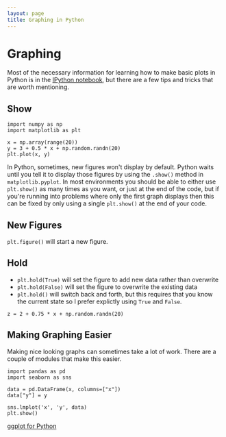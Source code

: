 ```yaml
---
layout: page
title: Graphing in Python
---
```


# Graphing

Most of the necessary information for learning how to make basic plots in Python
is in the [IPython notebook](http://nbviewer.ipython.org/urls/github.com/weecology/progbio/blob/main/ipynbs/matplotlib.ipynb),
but there are a few tips and tricks that are worth mentioning.


## Show

```
import numpy as np
import matplotlib as plt

x = np.array(range(20))
y = 3 + 0.5 * x + np.random.randn(20)
plt.plot(x, y)
```

In Python, sometimes, new figures won't display by default. Python waits until
you tell it to display those figures by using the ``.show()`` method in
``matplotlib.pyplot``. In most environments you should be able to either use
``plt.show()`` as many times as you want, or just at the end of the code, but if
you're running into problems where only the first graph displays then this can
be fixed by only using a single ``plt.show()`` at the end of your code.


## New Figures

``plt.figure()`` will start a new figure.


## Hold

* ``plt.hold(True)`` will set the figure to add new data rather than overwrite
* ``plt.hold(False)`` will set the figure to overwrite the existing data
* ``plt.hold()`` will switch back and forth, but this requires that you know
the current state so I prefer explictly using ``True`` and ``False``.

```
z = 2 + 0.75 * x + np.random.randn(20)
```

## Making Graphing Easier

Making nice looking graphs can sometimes take a lot of work. There are a couple
of modules that make this easier.

```
import pandas as pd
import seaborn as sns

data = pd.DataFrame(x, columns=["x"])
data["y"] = y

sns.lmplot('x', 'y', data)
plt.show()
```

[ggplot for Python](https://github.com/yhat/ggplot)
